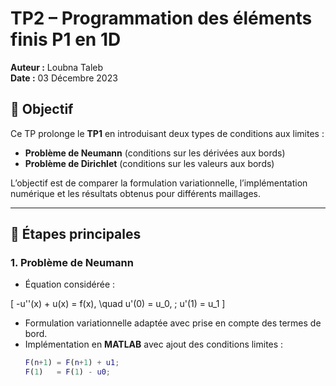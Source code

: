 # TP2 – Programmation des éléments finis P1 en 1D

**Auteur :** Loubna Taleb  
**Date :** 03 Décembre 2023  

## 🎯 Objectif
Ce TP prolonge le **TP1** en introduisant deux types de conditions aux limites :  
- **Problème de Neumann** (conditions sur les dérivées aux bords)  
- **Problème de Dirichlet** (conditions sur les valeurs aux bords)  

L’objectif est de comparer la formulation variationnelle, l’implémentation numérique et les résultats obtenus pour différents maillages.

---

## 📐 Étapes principales

### 1. Problème de Neumann
- Équation considérée :  
  

\[
  -u''(x) + u(x) = f(x), \quad u'(0) = u_0, \; u'(1) = u_1
  \]


- Formulation variationnelle adaptée avec prise en compte des termes de bord.  
- Implémentation en **MATLAB** avec ajout des conditions limites :  
  ```matlab
  F(n+1) = F(n+1) + u1;
  F(1)   = F(1) - u0;
